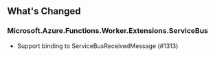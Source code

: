 ## What's Changed

<!-- Please add your release notes in the following format:
- My change description (#PR/#issue)
-->

### Microsoft.Azure.Functions.Worker.Extensions.ServiceBus <version>


- Support binding to ServiceBusReceivedMessage (#1313)